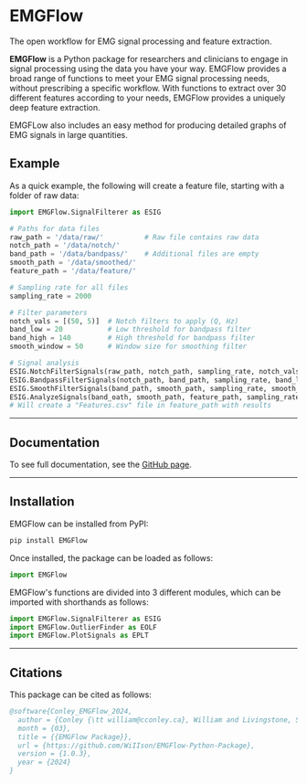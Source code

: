 # EMGFlow

The open workflow for EMG signal processing and feature extraction.

**EMGFlow** is a Python package for researchers and clinicians to engage in signal processing using the data you have your way. EMGFlow provides a broad range of functions to meet your EMG signal processing needs, without prescribing a specific workflow. With functions to extract over 30 different features according to your needs, EMGFlow provides a uniquely deep feature extraction.

EMGFLow also includes an easy method for producing detailed graphs of EMG signals in large quantities.

## Example

As a quick example, the following will create a feature file, starting with a folder of raw data:
```python
import EMGFlow.SignalFilterer as ESIG

# Paths for data files
raw_path = '/data/raw/'          # Raw file contains raw data
notch_path = '/data/notch/'
band_path = '/data/bandpass/'    # Additional files are empty
smooth_path = '/data/smoothed/'
feature_path = '/data/feature/'

# Sampling rate for all files
sampling_rate = 2000

# Filter parameters
notch_vals = [(50, 5)]  # Notch filters to apply (Q, Hz)
band_low = 20           # Low threshold for bandpass filter
band_high = 140         # High threshold for bandpass filter
smooth_window = 50      # Window size for smoothing filter

# Signal analysis
ESIG.NotchFilterSignals(raw_path, notch_path, sampling_rate, notch_vals)
ESIG.BandpassFilterSignals(notch_path, band_path, sampling_rate, band_low, band_high)
ESIG.SmoothFilterSignals(band_path, smooth_path, sampling_rate, smooth_window)
ESIG.AnalyzeSignals(band_oath, smooth_path, feature_path, sampling_rate)
# Will create a "Features.csv" file in feature_path with results
```

---

## Documentation

To see full documentation, see the [GitHub page](https://github.com/WiIIson/EMGFlow-Python-Package/tree/main).

---

## Installation

EMGFlow can be installed from PyPI:
```python
pip install EMGFlow
```

Once installed, the package can be loaded as follows:
```python
import EMGFlow
```

EMGFlow's functions are divided into 3 different modules, which can be imported with shorthands as follows:
```python
import EMGFlow.SignalFilterer as ESIG
import EMGFlow.OutlierFinder as EOLF
import EMGFlow.PlotSignals as EPLT
```

---

## Citations

This package can be cited as follows:

```bibtex
@software{Conley_EMGFlow_2024,
  author = {Conley {\tt william@cconley.ca}, William and Livingstone, Steven R},
  month = {03},
  title = {{EMGFlow Package}},
  url = {https://github.com/WiIIson/EMGFlow-Python-Package},
  version = {1.0.3},
  year = {2024}
}
```